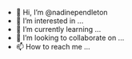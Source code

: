 - 👋 Hi, I’m @nadinependleton
- 👀 I’m interested in ...
- 🌱 I’m currently learning ...
- 💞️ I’m looking to collaborate on ...
- 📫 How to reach me ...

<!---
nadinependleton/nadinependleton is a ✨ special ✨ repository because its `README.md` (this file) appears on your GitHub profile.
You can click the Preview link to take a look at your changes.
--->
